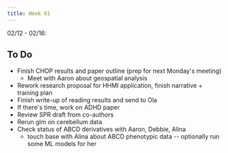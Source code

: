 ```yaml
---
title: Week 61
---
```


02/12 - 02/16: 

## To Do
* Finish CHOP results and paper outline (prep for next Monday's meeting)
    * Meet with Aaron about geospatial analysis
* Rework research proposal for HHMI application, finish narrative + training plan
* Finish write-up of reading results and send to Ola 
* If there's time, work on ADHD paper
* Review SPR draft from co-authors
* Rerun glm on cerebellum data
* Check status of ABCD derivatives with Aaron, Debbie, Alina
    * touch base with Alina about ABCD phenotypic data -- optionally run some ML models for her
